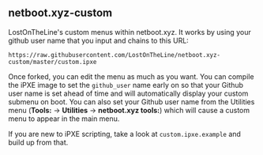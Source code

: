 ## netboot.xyz-custom

LostOnTheLine's custom menus within netboot.xyz.
It works by using your github user name that you input and chains to this URL:

    https://raw.githubusercontent.com/LostOnTheLine/netboot.xyz-custom/master/custom.ipxe

Once forked, you can edit the menu as much as you want.  You can compile the iPXE image to
set the `github_user` name early on so that your Github user name is set ahead of time and
will automatically display your custom submenu on boot.  You can also set your Github user
name from the Utilities menu (**Tools:** -> **Utilities** -> **netboot.xyz tools:**) which
will cause a custom menu to appear in the main menu.

If you are new to iPXE scripting, take a look at `custom.ipxe.example` and build up from that.
